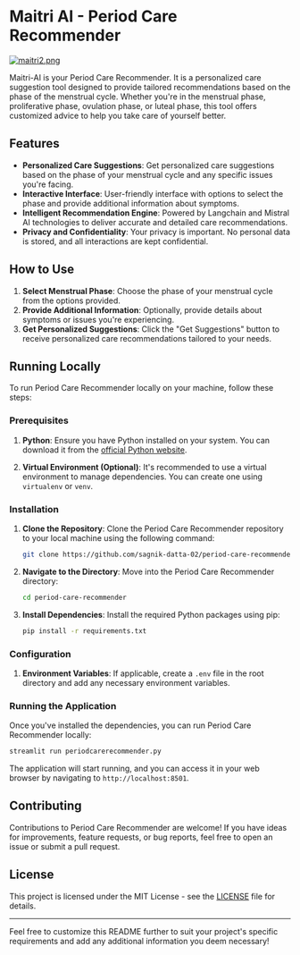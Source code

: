 
# Maitri AI - Period Care Recommender

[![maitri2.png](https://i.postimg.cc/1znTVMz3/maitri2.png)](https://postimg.cc/wtzFSXJC)

Maitri-AI is your Period Care Recommender. It is a personalized care suggestion tool designed to provide tailored recommendations based on the phase of the menstrual cycle. Whether you're in the menstrual phase, proliferative phase, ovulation phase, or luteal phase, this tool offers customized advice to help you take care of yourself better.

## Features

- **Personalized Care Suggestions**: Get personalized care suggestions based on the phase of your menstrual cycle and any specific issues you're facing.
- **Interactive Interface**: User-friendly interface with options to select the phase and provide additional information about symptoms.
- **Intelligent Recommendation Engine**: Powered by Langchain and Mistral AI technologies to deliver accurate and detailed care recommendations.
- **Privacy and Confidentiality**: Your privacy is important. No personal data is stored, and all interactions are kept confidential.

## How to Use

1. **Select Menstrual Phase**: Choose the phase of your menstrual cycle from the options provided.
2. **Provide Additional Information**: Optionally, provide details about symptoms or issues you're experiencing.
3. **Get Personalized Suggestions**: Click the "Get Suggestions" button to receive personalized care recommendations tailored to your needs.

## Running Locally

To run Period Care Recommender locally on your machine, follow these steps:

### Prerequisites

1. **Python**: Ensure you have Python installed on your system. You can download it from the [official Python website](https://www.python.org/downloads/).

2. **Virtual Environment (Optional)**: It's recommended to use a virtual environment to manage dependencies. You can create one using `virtualenv` or `venv`.

### Installation

1. **Clone the Repository**: Clone the Period Care Recommender repository to your local machine using the following command:

   ```bash
   git clone https://github.com/sagnik-datta-02/period-care-recommender.git
   ```

2. **Navigate to the Directory**: Move into the Period Care Recommender directory:

   ```bash
   cd period-care-recommender
   ```

3. **Install Dependencies**: Install the required Python packages using pip:

   ```bash
   pip install -r requirements.txt
   ```

### Configuration

1. **Environment Variables**: If applicable, create a `.env` file in the root directory and add any necessary environment variables.

### Running the Application

Once you've installed the dependencies, you can run Period Care Recommender locally:

```bash
streamlit run periodcarerecommender.py
```

The application will start running, and you can access it in your web browser by navigating to `http://localhost:8501`.

## Contributing

Contributions to Period Care Recommender are welcome! If you have ideas for improvements, feature requests, or bug reports, feel free to open an issue or submit a pull request.

## License

This project is licensed under the MIT License - see the [LICENSE](LICENSE) file for details.

---

Feel free to customize this README further to suit your project's specific requirements and add any additional information you deem necessary!
